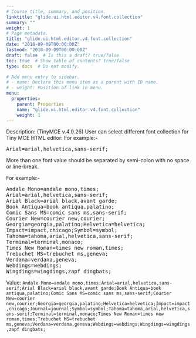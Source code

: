 ```yaml
---
# Course title, summary, and position.
linktitle: "glide.ui.html.editor.v4.font.collection"
summary: ""
weight: 1
# Page metadata.
title: "glide.ui.html.editor.v4.font.collection"
date: "2018-09-09T00:00:00Z"
lastmod: "2018-09-09T00:00:00Z"
draft: false  # Is this a draft? true/false
toc: true  # Show table of contents? true/false
type: docs  # Do not modify.

# Add menu entry to sidebar.
# - name: Declare this menu item as a parent with ID name.
# - weight: Position of link in menu.
menu:
  properties:
    parent: Properties
    name: "glide.ui.html.editor.v4.font.collection"
    weight: 1
---
```


Description: (TinyMCE v.4.0.26) User can select different font collection for Tiny MCE HTML editor:
For example:-
<pre>
Arial=arial,helvetica,sans-serif;
</pre>
More than one font value should be separated by semi-colon with no space or line-break.

For example:-
<pre>
Andale Mono=andale mono,times;
Arial=arial,helvetica,sans-serif;
Arial Black=arial black,avant garde;
Book Antiqua=book antiqua,palatino;
Comic Sans MS=comic sans ms,sans-serif;
Courier New=courier new,courier;
Georgia=georgia,palatino;Helvetica=helvetica;
Impact=impact,chicago;Symbol=symbol;
Tahoma=tahoma,arial,helvetica,sans-serif;
Terminal=terminal,monaco;
Times New Roman=times new roman,times;
Trebuchet MS=trebuchet ms,geneva;
Verdana=verdana,geneva;
Webdings=webdings;
Wingdings=wingdings,zapf dingbats;
</pre>




Value: `Andale Mono=andale mono,times;Arial=arial,helvetica,sans-serif;Arial Black=arial black,avant garde;Book Antiqua=book antiqua,palatino;Comic Sans MS=comic sans ms,sans-serif;Courier New=courier new,courier;Georgia=georgia,palatino;Helvetica=helvetica;Impact=impact,chicago;Journal=journal;Symbol=symbol;Tahoma=tahoma,arial,helvetica,sans-serif;Terminal=terminal,monaco;Times New Roman=times new roman,times;Trebuchet MS=trebuchet ms,geneva;Verdana=verdana,geneva;Webdings=webdings;Wingdings=wingdings,zapf dingbats;`
